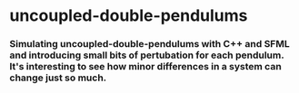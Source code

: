 # uncoupled-double-pendulums

### Simulating uncoupled-double-pendulums with C++ and SFML and introducing small bits of pertubation for each pendulum. It's interesting to see how minor differences in a system can change just so much.
